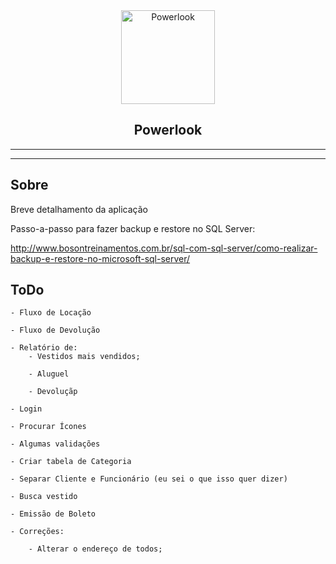 <div align="center">
  <img src="" width=150px height=150px alt="Powerlook" />
</div>

<h2 align="center">Powerlook</h2>

<div align="center">

-------------------- 

<!-- **Demo:** https://cristianambrosi.github.io/actuario -->

--------------------

</div>

## Sobre

Breve detalhamento da aplicação

Passo-a-passo para fazer backup e restore no SQL Server:

http://www.bosontreinamentos.com.br/sql-com-sql-server/como-realizar-backup-e-restore-no-microsoft-sql-server/

## ToDo

	- Fluxo de Locação

	- Fluxo de Devolução
	
	- Relatório de:
		- Vestidos mais vendidos;

		- Aluguel

		- Devoluçãp

	- Login

	- Procurar Ícones

	- Algumas validações

	- Criar tabela de Categoria

	- Separar Cliente e Funcionário (eu sei o que isso quer dizer)

	- Busca vestido

	- Emissão de Boleto

	- Correções:

		- Alterar o endereço de todos;

